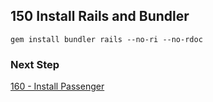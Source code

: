 ## 150 Install Rails and Bundler

```
gem install bundler rails --no-ri --no-rdoc
```

### Next Step

[160 - Install Passenger](https://github.com/remomueller/documentation/tree/master/macosx/160-passenger.md)
